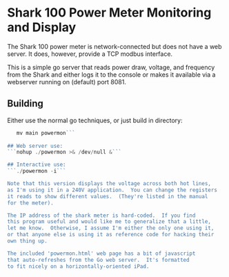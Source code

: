 # Shark 100 Power Meter Monitoring and Display

The Shark 100 power meter is network-connected but does not have a web server.
It does, however, provide a TCP modbus interface.

This is a simple go server that reads power draw, voltage, and frequency
from the Shark and either logs it to the console or makes it available
via a webserver running on (default) port 8081.

## Building
Either use the normal go techniques, or just build in directory:
```go build main.go
   mv main powermon```
 
## Web server use:
```nohup ./powermon >& /dev/null &```

## Interactive use:
```./powermon -i```

Note that this version displays the voltage across both hot lines,
as I'm using it in a 240V application.  You can change the registers
it reads to show different values.  (They're listed in the manual
for the meter).

The IP address of the shark meter is hard-coded.  If you find
this program useful and would like me to generalize that a little,
let me know.  Otherwise, I assume I'm either the only one using it,
or that anyone else is using it as reference code for hacking their
own thing up.

The included 'powermon.html' web page has a bit of javascript
that auto-refreshes from the Go web server.  It's formatted
to fit nicely on a horizontally-oriented iPad.
